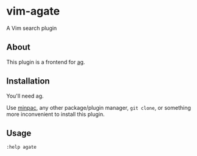 # vim-agate
A Vim search plugin

## About

This plugin is a frontend for [ag](https://github.com/ggreer/the_silver_searcher).

## Installation

You'll need ag.

Use [minpac](https://github.com/k-takata/minpac), any other package/plugin manager, `git clone`, or something more inconvenient to install this plugin.

## Usage

    :help agate
